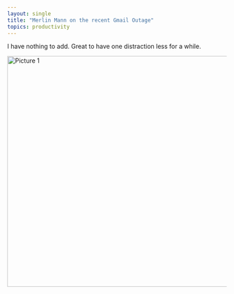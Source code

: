 ```yaml
---
layout: single
title: "Merlin Mann on the recent Gmail Outage"
topics: productivity
---
```

I have nothing to add. Great to have one distraction less for a while.

<a href="http://twitter.com/hotdogsladies/statuses/884617122"><img src="http://img.skitch.com/20080821-ebi4hja42bapexdgu9hstnd2dr.jpg" alt="Picture 1" width="530"/></a>